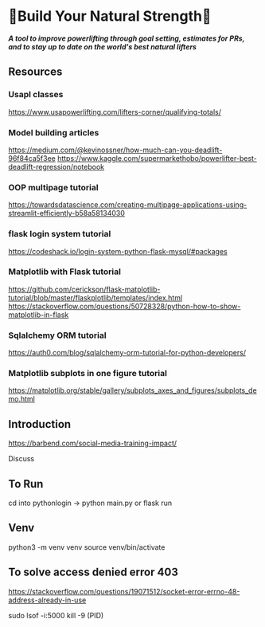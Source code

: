 # 🔨Build Your Natural Strength🔨
_**A tool to improve powerlifting through goal setting, estimates for  PRs, and to stay up to date on the world's best natural lifters**_

## Resources

### Usapl classes
https://www.usapowerlifting.com/lifters-corner/qualifying-totals/

### Model building articles
https://medium.com/@kevinossner/how-much-can-you-deadlift-96f84ca5f3ee
https://www.kaggle.com/supermarkethobo/powerlifter-best-deadlift-regression/notebook

### OOP multipage tutorial
https://towardsdatascience.com/creating-multipage-applications-using-streamlit-efficiently-b58a58134030

### flask login system tutorial
https://codeshack.io/login-system-python-flask-mysql/#packages

### Matplotlib with Flask tutorial
https://github.com/cerickson/flask-matplotlib-tutorial/blob/master/flaskplotlib/templates/index.html
https://stackoverflow.com/questions/50728328/python-how-to-show-matplotlib-in-flask

### Sqlalchemy ORM tutorial
https://auth0.com/blog/sqlalchemy-orm-tutorial-for-python-developers/

### Matplotlib subplots in one figure tutorial
https://matplotlib.org/stable/gallery/subplots_axes_and_figures/subplots_demo.html

## Introduction 
https://barbend.com/social-media-training-impact/

Discuss

## To Run
cd into pythonlogin -> python main.py or flask run

## Venv
python3 -m venv venv
source venv/bin/activate

## To solve access denied error 403
https://stackoverflow.com/questions/19071512/socket-error-errno-48-address-already-in-use

sudo lsof -i:5000
kill -9 (PID)